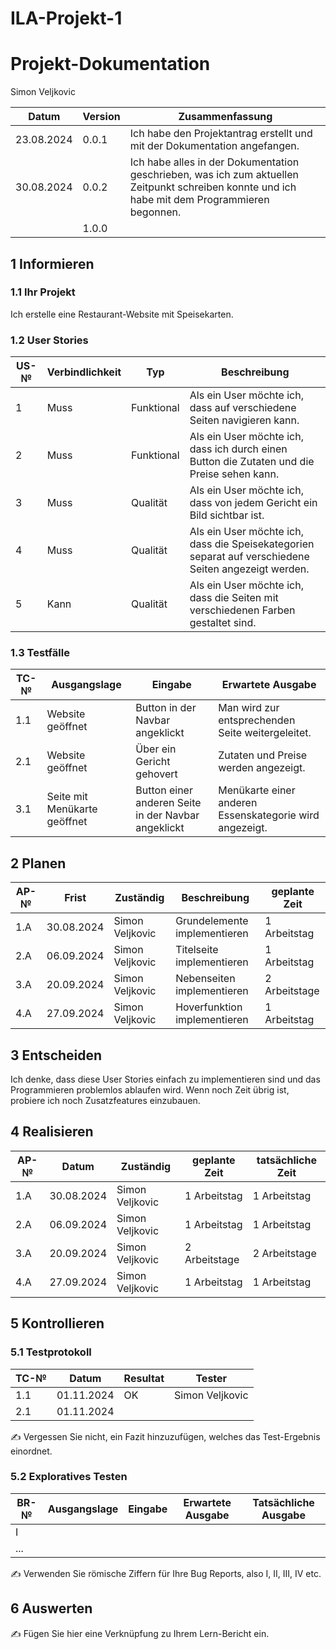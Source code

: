 # ILA-Projekt-1

# Projekt-Dokumentation

Simon Veljkovic

| Datum | Version | Zusammenfassung                                              |
| ----- | ------- | ------------------------------------------------------------ |
| 23.08.2024 | 0.0.1 | Ich habe den Projektantrag erstellt und mit der Dokumentation angefangen. |
| 30.08.2024 | 0.0.2 | Ich habe alles in der Dokumentation geschrieben, was ich zum aktuellen Zeitpunkt schreiben konnte und ich habe mit dem Programmieren begonnen. |                                                         |
|       | 1.0.0   |                                                              |

## 1 Informieren

### 1.1 Ihr Projekt

Ich erstelle eine Restaurant-Website mit Speisekarten.

### 1.2 User Stories

| US-№ | Verbindlichkeit | Typ  | Beschreibung                       |
| ---- | --------------- | ---- | ---------------------------------- |
| 1    | Muss            | Funktional | Als ein User möchte ich, dass auf verschiedene Seiten navigieren kann. |
| 2    | Muss            | Funktional | Als ein User möchte ich, dass ich durch einen Button die Zutaten und die Preise sehen kann. |
| 3    | Muss            | Qualität   | Als ein User möchte ich, dass von jedem Gericht ein Bild sichtbar ist. |
| 4    | Muss            | Qualität   | Als ein User möchte ich, dass die Speisekategorien separat auf verschiedene Seiten angezeigt werden. |
| 5    | Kann            | Qualität   | Als ein User möchte ich, dass die Seiten mit verschiedenen Farben gestaltet sind. |


### 1.3 Testfälle

| TC-№ | Ausgangslage | Eingabe | Erwartete Ausgabe |
| ---- | ------------ | ------- | ----------------- |
| 1.1  | Website geöffnet | Button in der Navbar angeklickt | Man wird zur entsprechenden Seite weitergeleitet. |
| 2.1  | Website geöffnet | Über ein Gericht gehovert | Zutaten und Preise werden angezeigt. |
| 3.1  | Seite mit Menükarte geöffnet | Button einer anderen Seite in der Navbar angeklickt | Menükarte einer anderen Essenskategorie wird angezeigt. |



## 2 Planen

| AP-№ | Frist | Zuständig | Beschreibung | geplante Zeit |
| ---- | ----- | --------- | ------------ | ------------- |
| 1.A  | 30.08.2024 | Simon Veljkovic | Grundelemente implementieren | 1 Arbeitstag |
| 2.A  | 06.09.2024 | Simon Veljkovic | Titelseite implementieren | 1 Arbeitstag |
| 3.A  | 20.09.2024 | Simon Veljkovic | Nebenseiten implementieren | 2 Arbeitstage |
| 4.A  | 27.09.2024 | Simon Veljkovic | Hoverfunktion implementieren | 1 Arbeitstag |


## 3 Entscheiden

Ich denke, dass diese User Stories einfach zu implementieren sind und das Programmieren problemlos ablaufen wird. Wenn noch Zeit übrig ist, probiere ich noch Zusatzfeatures einzubauen.

## 4 Realisieren

| AP-№ | Datum | Zuständig | geplante Zeit | tatsächliche Zeit |
| ---- | ----- | --------- | ------------- | ----------------- |
| 1.A  | 30.08.2024 | Simon Veljkovic | 1 Arbeitstag | 1 Arbeitstag |
| 2.A  | 06.09.2024 | Simon Veljkovic | 1 Arbeitstag | 1 Arbeitstag |
| 3.A  | 20.09.2024 | Simon Veljkovic | 2 Arbeitstage | 2 Arbeitstage |
| 4.A  | 27.09.2024 | Simon Veljkovic | 1 Arbeitstag | 1 Arbeitstag |


## 5 Kontrollieren

### 5.1 Testprotokoll

| TC-№ | Datum | Resultat | Tester |
| ---- | ----- | -------- | ------ |
| 1.1  | 01.11.2024 | OK | Simon Veljkovic |
| 2.1  | 01.11.2024 |          |        |

✍️ Vergessen Sie nicht, ein Fazit hinzuzufügen, welches das Test-Ergebnis einordnet.

### 5.2 Exploratives Testen

| BR-№ | Ausgangslage | Eingabe | Erwartete Ausgabe | Tatsächliche Ausgabe |
| ---- | ------------ | ------- | ----------------- | -------------------- |
| I    |              |         |                   |                      |
| ...  |              |         |                   |                      |

✍️ Verwenden Sie römische Ziffern für Ihre Bug Reports, also I, II, III, IV etc.

## 6 Auswerten

✍️ Fügen Sie hier eine Verknüpfung zu Ihrem Lern-Bericht ein.
